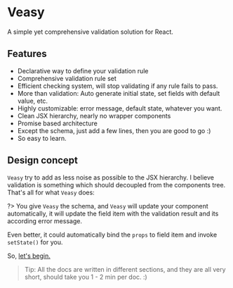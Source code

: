 # Veasy

A simple yet comprehensive validation solution for React.

## Features

- Declarative way to define your validation rule
- Comprehensive validation rule set
- Efficient checking system, will stop validating if any rule fails to pass.
- More than validation: Auto generate initial state, set fields with default value, etc.
- Highly customizable: error message, default state, whatever you want.
- Clean JSX hierarchy, nearly no wrapper components
- Promise based architecture
- Except the schema, just add a few lines, then you are good to go :)
- So easy to learn.

## Design concept

`Veasy` try to add as less noise as possible to the JSX hierarchy. I believe validation is something which should decoupled from the components tree. That's all for what `Veasy` does:

?> You give `Veasy` the schema, and `Veasy` will update your component automatically, it will update the field item with the validation result and its according error message.

Even better, it could automatically bind the `props` to field item and invoke `setState()` for you.

So, [let's begin.](/howto)

> Tip: All the docs are written in different sections, and they are all very short, should take you 1 - 2 min per doc. :)